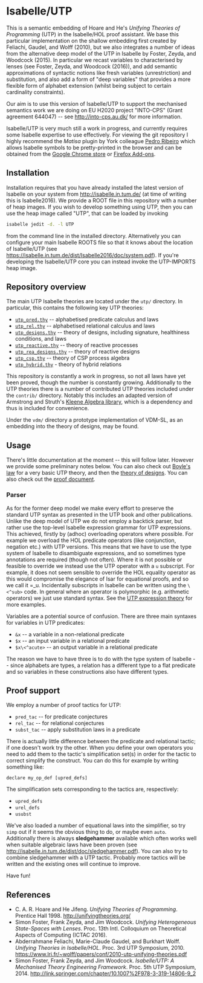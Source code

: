 Isabelle/UTP
============

This is a semantic embedding of Hoare and He's _Unifying Theories of Programming_ (UTP) in the Isabelle/HOL proof
assistant. We base this particular implementation on the shallow embedding first created by Feliachi, Gaudel, and Wolff
(2010), but we also integrates a number of ideas from the alternative deep model of the UTP in Isabelle by Foster,
Zeyda, and Woodcock (2015).  In particular we recast variables to characterised by lenses (see Foster, Zeyda, and
Woodcock (2016)), and add semantic approximations of syntactic notions like fresh variables (unrestriction) and
substitution, and also add a form of "deep variables" that provides a more flexible form of alphabet extension (whilst
being subject to certain cardinality constraints).

Our aim is to use this version of Isabelle/UTP to support the mechanised semantics work we
are doing on EU H2020 project "INTO-CPS" (Grant agreement 644047) -- see <http://into-cps.au.dk/>
for more information.

Isabelle/UTP is very much still a work in progress, and currently requires some Isabelle expertise to use
effectively. For viewing the git repository I highly recommend the _Matisa_ plugin by York colleague [Pedro Ribeiro](https://www-users.cs.york.ac.uk/~pfr/) which
allows Isabelle symbols to be pretty-printed in the browser and can be obtained from the [Google Chrome
store](https://chrome.google.com/webstore/detail/matisa/jkpdfeicbjekckenhpippdllibmbcinf?hl=en-GB) or [Firefox
Add-ons](https://addons.mozilla.org/en-US/firefox/addon/matisa/).

Installation
------------

Installation requires that you have already installed the latest version of Isabelle on your
system from <http://isabelle.in.tum.de/> (at time of writing this is Isabelle2016). We provide
a ROOT file in this repository with a number of heap images. If you wish to develop something
using UTP, then you can use the heap image called "UTP", that can be loaded by invoking

```bash
isabelle jedit -d. -l UTP
```

from the command line in the installed directory. Alternatively you can configure your main Isabelle
ROOTS file so that it knows about the location of Isabelle/UTP 
(see <https://isabelle.in.tum.de/dist/Isabelle2016/doc/system.pdf>). If you're developing the
Isabelle/UTP core you can instead invoke the UTP-IMPORTS heap image.

Repository overview
-------------------

The main UTP Isabelle theories are located under the ``utp/`` directory. In particular, this contains 
the following key UTP theories:

* [``utp_pred.thy``](utp/utp_pred.thy) -- alphabetised predicate calculus and laws
* [``utp_rel.thy``](utp/utp_rel.thy) -- alphabetised relational calculus and laws
* [``utp_designs.thy``](utp/utp_designs.thy) -- theory of designs, including signature, healthiness conditions, and laws
* [``utp_reactive.thy``](utp/utp_reactive.thy) -- theory of reactive processes
* [``utp_rea_designs.thy``](utp/utp_rea_designs.thy) -- theory of reactive designs
* [``utp_csp.thy``](utp/utp_csp.thy) -- theory of CSP process algebra
* [``utp_hybrid.thy``](utp/utp_hybrid.thy) - theory of hybrid relations

This repository is constantly a work in progress, so not all laws have yet been proved, though the number
is constantly growing. Additionally to the UTP theories there is a number of contributed UTP theories included
under the ``contrib/`` directory. Notably this includes an adapted version of Armstrong and Struth's 
[Kleene Algebra library](https://www.isa-afp.org/entries/Kleene_Algebra.shtml), which is a dependency and
thus is included for convenience.

Under the ``vdm/`` directory a prototype implementation of VDM-SL, as an embedding into the theory of designs, may
be found.

Usage
-----

There's little documentation at the moment -- this will follow later. However we provide some preliminary notes below.
You can also check out [Boyle's law](utp/utp_boyle.thy) for a very basic UTP theory, and then the 
[theory of designs](utp/utp_designs.thy). You can also check out the [proof document](utp/output/document.pdf). 

### Parser

As for the former deep model we make every effort to preserve the standard UTP syntax as presented in
the UTP book and other publications. Unlike the deep model of UTP we do not employ a backtick parser, 
but rather use the top-level Isabelle expression grammar for UTP expressions. This achieved, firstly 
by (adhoc) overloading operators where possible. For example we overload the HOL predicate operators 
(like conjunction, negation etc.) with UTP versions. This means that we have to use the type system 
of Isabelle to disambiguate expressions, and so sometimes type annotations are required (though not 
often). Where it is not possible or feasible to override we instead use the UTP operator with a 
``u`` subscript. For example, it does not seem sensible to override the HOL equality operator as this
would compromise the elegance of Isar for equational proofs, and so we call it =_u. Incidentally
subscripts in Isabelle can be written using the ```\<^sub>``` code. In general where an operator is 
polymorphic (e.g. arithmetic operators) we just use standard syntax. See
the [UTP expression theory](utp/utp_expr.thy) for more examples.

Variables are a potential source of confusion. There are three main syntaxes for variables in
UTP predicates:

* ``&x`` -- a variable in a non-relational predicate
* ``$x`` -- an input variable in a relational predicate
* ``$x\<^acute>`` -- an output variable in a relational predicate

The reason we have to have three is to do with the type system of Isabelle -- since alphabets
are types, a relation has a different type to a flat predicate and so variables in these constructions
also have different types.

## Proof support

We employ a number of proof tactics for UTP:

* ``pred_tac`` -- for predicate conjectures
* ``rel_tac`` -- for relational conjectures
* ``subst_tac`` -- apply substitution laws in a predicate

There is actually little difference between the predicate and relational tactic; if one doesn't
work try the other. When you define your own operators you need to add them to the tactic's
simplification set(s) in order for the tactic to correct simplify the construct. You can do this
for example by writing something like:

```isabelle
declare my_op_def [upred_defs]
```

The simplification sets corresponding to the tactics are, respectively:

* ``upred_defs``
* ``urel_defs``
* ``usubst``

We've also loaded a number of equational laws into the simplifier, so try ``simp`` out if it seems
the obvious thing to do, or maybe even ``auto``. Additionally there is always **sledgehammer** available which often works
well when suitable algebraic laws have been proven (see <http://isabelle.in.tum.de/dist/doc/sledgehammer.pdf>). 
You can also try to combine sledgehammer with a UTP tactic. Probably more tactics will be written
and the existing ones will continue to improve.

Have fun!

References
----------

* C. A. R. Hoare and He Jifeng. _Unifying Theories of Programming_. Prentice Hall 1998. <http://unifyingtheories.org/>
* Simon Foster, Frank Zeyda, and Jim Woodcock. _Unifying Heterogeneous State-Spaces with Lenses_. Proc. 13th Intl. Colloquium on Theoretical Aspects of Computing (ICTAC 2016).
* Abderrahmane Feliachi, Marie-Claude Gaudel, and Burkhart Wolff. _Unifying Theories in Isabelle/HOL_. Proc. 3rd UTP Symposium, 2010. <https://www.lri.fr/~wolff/papers/conf/2010-utp-unifying-theories.pdf>
* Simon Foster, Frank Zeyda, and Jim Woodcock. _Isabelle/UTP: A Mechanised Theory Engineering Framework_. Proc. 5th UTP Symposium, 2014. <http://link.springer.com/chapter/10.1007%2F978-3-319-14806-9_2>
